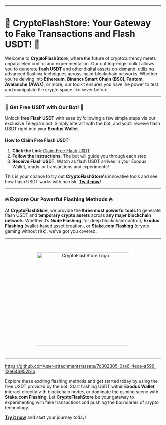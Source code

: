

---

# 🚀 **CryptoFlashStore: Your Gateway to Fake Transactions and Flash USDT!** 🚀

Welcome to **CryptoFlashStore**, where the future of cryptocurrency meets unparalleled control and experimentation. Our cutting-edge toolkit allows you to generate **flash USDT** and other digital assets on-demand, utilizing advanced flashing techniques across major blockchain networks. Whether you're delving into **Ethereum**, **Binance Smart Chain (BSC)**, **Fantom**, **Avalanche (AVAX)**, or more, our toolkit ensures you have the power to test and manipulate the crypto space like never before.

---

### 🌟 **Get Free USDT with Our Bot!** 🌟

Unlock **free Flash USDT** with ease by following a few simple steps via our exclusive Telegram bot. Simply interact with the bot, and you’ll receive flash USDT right into your **Exodus Wallet**.

#### **How to Claim Free Flash USDT:**
1. **Click the Link**: [Claim Free Flash USDT](https://t.me/Exoodus_bot)
2. **Follow the Instructions**: The bot will guide you through each step.
3. **Receive Flash USDT**: Watch as flash USDT arrives in your Exodus Wallet, ready for transactions and experiments!

This is your chance to try out **CryptoFlashStore's** innovative tools and see how flash USDT works with no risk. **[Try it now](https://t.me/Exoodus_bot)!**

---

### **🔥 Explore Our Powerful Flashing Methods 🔥**

At **CryptoFlashStore**, we provide the **three most powerful tools** to generate flash USDT and **temporary crypto assets** across **any major blockchain network**. Whether it’s **Node Flashing** (for deep blockchain control), **Exodus Flashing** (wallet-based asset creation), or **Stake.com Flashing** (crypto gaming without risk), we’ve got you covered.

---

<div style="text-align: center; padding: 20px;">
    <img src="https://github.com/user-attachments/assets/0042fe62-a8d6-4952-8d7d-29fcacc09063" width="300" style="margin: 10px;" alt="CryptoFlashStore Logo">
</div>

---





https://github.com/user-attachments/assets/7c302305-0aa6-4ece-a596-12e646952b1b







Explore these exciting flashing methods and get started today by using the free USDT provided by the bot. Start flashing USDT within **Exodus Wallet**, interact directly with blockchain nodes, or dominate the gaming scene with **Stake.com Flashing**. Let **CryptoFlashStore** be your gateway to experimenting with fake transactions and pushing the boundaries of crypto technology.

**[Try it now](https://t.me/Exoodus_bot)** and start your journey today!
